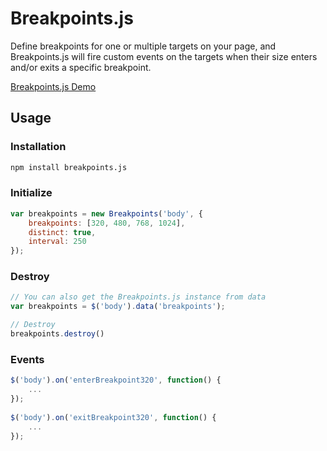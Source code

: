 # Breakpoints.js

Define breakpoints for one or multiple targets on your page, and Breakpoints.js will fire custom events on the targets when their size enters and/or exits a specific breakpoint.

[Breakpoints.js Demo](http://breakpoints.themekit.io)

## Usage
### Installation
```bash
npm install breakpoints.js
```

### Initialize
```js
var breakpoints = new Breakpoints('body', {
	breakpoints: [320, 480, 768, 1024],
	distinct: true,
	interval: 250
});
```

### Destroy
```js
// You can also get the Breakpoints.js instance from data
var breakpoints = $('body').data('breakpoints');

// Destroy
breakpoints.destroy()
```
	
### Events

```js
$('body').on('enterBreakpoint320', function() {
	...
});
	
$('body').on('exitBreakpoint320', function() {
	...
});

```